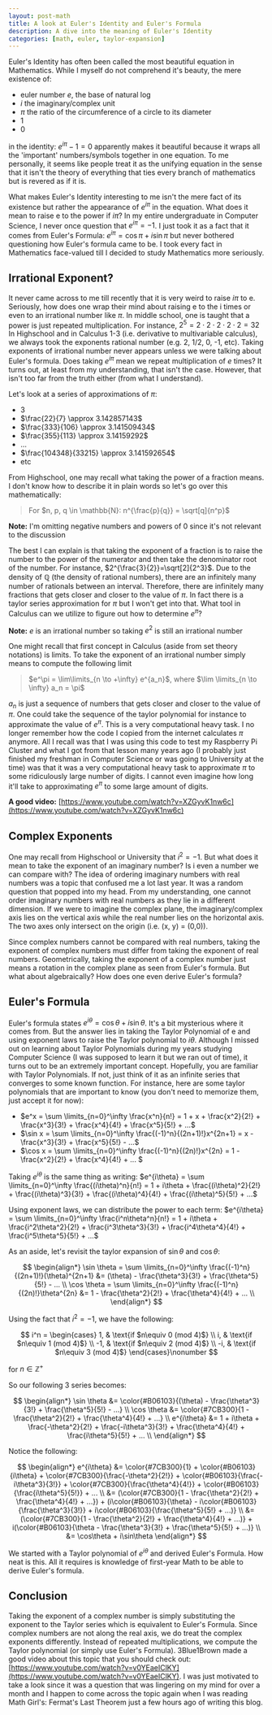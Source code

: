 ```yaml
---
layout: post-math                                                                   
title: A look at Euler's Identity and Euler's Formula 
description: A dive into the meaning of Euler's Identity
categories: [math, euler, taylor-expansion]                                                
---
```


Euler's Identity has often been called the most beautiful equation in Mathematics. While I myself do not comprehend it's beauty, the mere existence of:
* euler number *e*, the base of natural log
* *i* the imaginary/complex unit
* $\pi$ the ratio of the circumference of a circle to its diameter
* 1
* 0

in the identity: $e^{i\pi}-1 = 0$ apparently makes it beautiful because it wraps all the 'important' numbers/symbols together in one equation. 
To me personally, it seems like people treat it as the unifying equation in the sense that it isn't the theory of everything that ties every branch 
of mathematics but is revered as if it is.

What makes Euler's Identity interesting to me isn't the mere fact of its existence but rather the appearance of $e^{i\pi}$ in the equation. What does it 
mean to raise e to the power if $i\pi$? In my entire undergraduate in Computer Science, I never once question that $e^{i\pi}=-1$. I just took it as a 
fact that it comes from Euler's Formula: $e^{i\pi} = \cos\pi + i\sin\pi$ but never bothered questioning how Euler's formula came to be. I took 
every fact in Mathematics face-valued till I decided to study Mathematics more seriously.

## Irrational Exponent?

It never came across to me till recently that it is very weird to raise $i\pi$ to e. Seriously, how does one wrap their mind about raising e to the i times 
or even to an irrational number like $\pi$. In middle school, one is taught that a power is just repeated multiplication. For instance, $2^5 = 2 \cdot 2 \cdot 2 \cdot 2 \cdot 2 = 32$ 
In Highschool and in Calculus 1-3 (i.e. derivative to multivariable calculus), we always took the exponents rational number (e.g. 2, 1/2, 0, -1, etc). Taking exponents of irrational 
number never appears unless we were talking about Euler's formula. Does taking $e^{i\pi}$ mean we repeat multiplication of $e$  times? It turns out, at least from my understanding, that
isn't the case. However, that isn't too far from the truth either (from what I understand).

Let's look at a series of approximations of $\pi$:
* 3
* $\frac{22}{7} \approx 3.142857143$
* $\frac{333}{106} \approx 3.141509434$
* $\frac{355}{113} \approx 3.14159292$
* ...
* $\frac{104348}{33215} \approx 3.141592654$
* etc

From Highschool, one may recall what taking the power of a fraction means. I don't know how to describe it in plain words so let's go over this mathematically:

> For $n, p, q \in \mathbb{N}: n^{\frac{p}{q}} = \sqrt[q]{n^p}$

**Note:** I'm omitting negative numbers and powers of 0 since it's not relevant to the discussion

The best I can explain is that taking the exponent of a fraction is to raise the number to the power of the numerator and then take the denominator root of the number. For instance, $2^{\frac{3}{2}}=\sqrt[2]{2^3}$. 
Due to the density of $\mathbb{Q}$ (the density of rational numbers), there are an infinitely many number of rationals between an interval. Therefore, there are infinitely many fractions that gets closer and closer to 
the value of $\pi$. In fact there is a taylor series approximation for $\pi$ but I won't get into that. What tool in Calculus can we utilize to figure out how to determine $e^{\pi}$? 

**Note:** $e$ is an irrational number so taking $e^2$ is still an irrational number

One might recall that first concept in Calculus (aside from set theory notations) is limits. To take the exponent of an irrational number simply means to compute the following limit

> $e^\pi = \lim\limits_{n \to +\infty} e^{a_n}$, where $\lim \limits_{n \to \infty} a_n = \pi$

$a_n$ is just a sequence of numbers that gets closer and closer to the value of $\pi$. One could take the sequence of the taylor polynomial for instance to approximate the value of $e^\pi$. This is a very computational heavy 
task. I no longer remember how the code I copied from the internet calculates $\pi$ anymore. All I recall was that I was using this code to test my Raspberry Pi Cluster and what I got from that lesson many years ago (I probably just 
finished my freshman in Computer Science or was going to University at the time) was that it was a very computational heavy task to approximate $\pi$ to some ridiculously large number of digits. 
I cannot even imagine how long it'll take to approximating $e^\pi$ to some large amount of digits.

**A good video:** [https://www.youtube.com/watch?v=XZGyvK1nw6c](https://www.youtube.com/watch?v=XZGyvK1nw6c)

## Complex Exponents

One may recall from Highschool or University that $i^2 = -1$. But what does it mean to take the exponent of an imaginary number? Is i even a number we can compare with? The idea of ordering imaginary numbers with real numbers 
was a topic that confused me a lot last year. It was a random question that popped into my head. From my understanding, one cannot order imaginary numbers with real numbers as they lie in a different dimension. If we were to imagine 
the complex plane, the imaginary/complex axis lies on the vertical axis while the real number lies on the horizontal axis. The two axes only intersect on the origin (i.e. (x, y) = (0,0)).

Since complex numbers cannot be compared with real numbers, taking the exponent of complex numbers must differ from taking the exponent of real numbers. Geometrically, taking the exponent of a complex number just means a rotation 
in the complex plane as seen from Euler's formula. But what about algebraically? How does one even derive Euler's formula?

## Euler's Formula

Euler's formula states $e^{i\theta} = \cos\theta + i\sin\theta$. It's a bit mysterious where it comes from. But the answer lies in taking the Taylor Polynomial of e and using exponent laws to raise the Taylor polynomial to $i\theta$.
Although I missed out on learning about Taylor Polynomials during my years studying Computer Science (I was supposed to learn it but we ran out of time), it turns out to be an extremely important concept. Hopefully, you are familiar with 
Taylor Polynomials. If not, just think of it as an infinite series that converges to some known function. For instance, here are some taylor polynomials that are important to know (you don't need to memorize them, just accept it for now):

* $e^x = \sum \limits_{n=0}^\infty \frac{x^n}{n!} = 1 + x + \frac{x^2}{2!} + \frac{x^3}{3!} + \frac{x^4}{4!} + \frac{x^5}{5!} + ...$
* $\sin x = \sum \limits_{n=0}^\infty \frac{(-1)^n}{(2n+1)!}x^{2n+1} = x - \frac{x^3}{3!} + \frac{x^5}{5!} - ...$
* $\cos x = \sum \limits_{n=0}^\infty \frac{(-1)^n}{(2n)!}x^{2n} = 1 - \frac{x^2}{2!} + \frac{x^4}{4!} + ... $

Taking $e^{i\theta}$ is the same thing as writing: $e^{i\theta} = \sum \limits_{n=0}^\infty \frac{(i\theta)^n}{n!} = 1 + i\theta + \frac{(i\theta)^2}{2!} + \frac{(i\theta)^3}{3!} + \frac{(i\theta)^4}{4!} + \frac{(i\theta)^5}{5!} + ...$

Using exponent laws, we can distribute the power to each term: $e^{i\theta} = \sum \limits_{n=0}^\infty \frac{i^n\theta^n}{n!} = 1 + i\theta + \frac{i^2\theta^2}{2!} + \frac{i^3\theta^3}{3!} + \frac{i^4\theta^4}{4!} + \frac{i^5\theta^5}{5!} + ...$

As an aside, let's revisit the taylor expansion of $\sin \theta$ and $\cos \theta$:

$$
\begin{align*}
\sin \theta = \sum \limits_{n=0}^\infty \frac{(-1)^n}{(2n+1)!}(\theta)^{2n+1} &= (\theta) - \frac{\theta^3}{3!} + \frac{\theta^5}{5!} - ... \\
\cos \theta = \sum \limits_{n=0}^\infty \frac{(-1)^n}{(2n)!}\theta^{2n} &= 1 - \frac{\theta^2}{2!} + \frac{\theta^4}{4!} + ...  \\
\end{align*}
$$



Using the fact that $i^2 = -1$, we have the following:

$$
i^n = \begin{cases}
1,  & \text{if $n\equiv 0 (mod 4)$} \\
i,  & \text{if $n\equiv 1 (mod 4)$} \\
-1, & \text{if $n\equiv 2 (mod 4)$} \\
-i, & \text{if $n\equiv 3 (mod 4)$}
\end{cases}\nonumber
$$

for $n\in\mathbb{Z^+}$

So our following 3 series becomes:

$$
\begin{align*}
\sin \theta &= \color{#B06103}{(\theta) - \frac{\theta^3}{3!} + \frac{\theta^5}{5!} - ...} \\
\cos \theta &= \color{#7CB300}{1 - \frac{\theta^2}{2!} + \frac{\theta^4}{4!} + ...}  \\
e^{i\theta} &= 1 + i\theta + \frac{-\theta^2}{2!} + \frac{-i\theta^3}{3!} + \frac{\theta^4}{4!} + \frac{i\theta^5}{5!} + ... \\
\end{align*}
$$

Notice the following:

$$
\begin{align*}
e^{i\theta} &= \color{#7CB300}{1} + \color{#B06103}{i\theta} + \color{#7CB300}{\frac{-\theta^2}{2!}} + \color{#B06103}{\frac{-i\theta^3}{3!}} + \color{#7CB300}{\frac{\theta^4}{4!}} + \color{#B06103}{\frac{i\theta^5}{5!}} + ... \\
&= (\color{#7CB300}{1 - \frac{\theta^2}{2!} + \frac{\theta^4}{4!} + ...}) + (i\color{#B06103}{\theta} - i\color{#B06103}{\frac{\theta^3}{3!}} + i\color{#B06103}{\frac{\theta^5}{5!} + ...)} \\
&= (\color{#7CB300}{1 - \frac{\theta^2}{2!} + \frac{\theta^4}{4!} + ...)} + i(\color{#B06103}{\theta - \frac{\theta^3}{3!} + \frac{\theta^5}{5!} + ...)} \\
&= \cos\theta + i\sin\theta
\end{align*}
$$

We started with a Taylor polynomial of $e^{i\theta}$ and derived Euler's Formula. How neat is this. All it requires is knowledge of first-year Math to be able to derive Euler's formula.

## Conclusion

Taking the exponent of a complex number is simply substituting the exponent to the Taylor series which is equivalent to Euler's Formula. Since complex numbers are not along the real axis, we do treat the complex exponents 
differently. Instead of repeated multiplications, we compute the Taylor polynomial (or simply use Euler's Formula). 3Blue1Brown made a good video about this topic that you should check out: [https://www.youtube.com/watch?v=v0YEaeIClKY](https://www.youtube.com/watch?v=v0YEaeIClKY). I was just motivated to take a look since it was a question that was lingering on my mind for over a month and I happen to come across the topic again when I was reading Math Girl's: Fermat's Last Theorem just a few hours ago of writing this blog.


